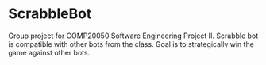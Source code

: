 # ScrabbleBot

Group project for COMP20050 Software Engineering Project II.
Scrabble bot is compatible with other bots from the class. 
Goal is to strategically win the game against other bots. 

